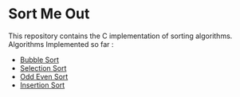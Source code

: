 Sort Me Out
===========

This repository contains the C implementation of sorting algorithms.
Algorithms Implemented so far : 

* [Bubble Sort](http://en.wikipedia.org/wiki/Bubble_sort "Bubble Sort")
* [Selection Sort](http://en.wikipedia.org/wiki/Selection_sort "Selection Sort")
* [Odd Even Sort](http://en.wikipedia.org/wiki/Odd%E2%80%93even_sort "Odd Even Sort")
* [Insertion Sort](http://en.wikipedia.org/wiki/Insertion_sort "Insertion Sort")